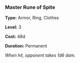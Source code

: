 ### Master Rune of Spite

**Type:** Armor, Ring, Clothes

**Level:** 3

**Cost:** 48d

**Duration:** Permanent

_When hit, opponent takes 1d6 dam._

